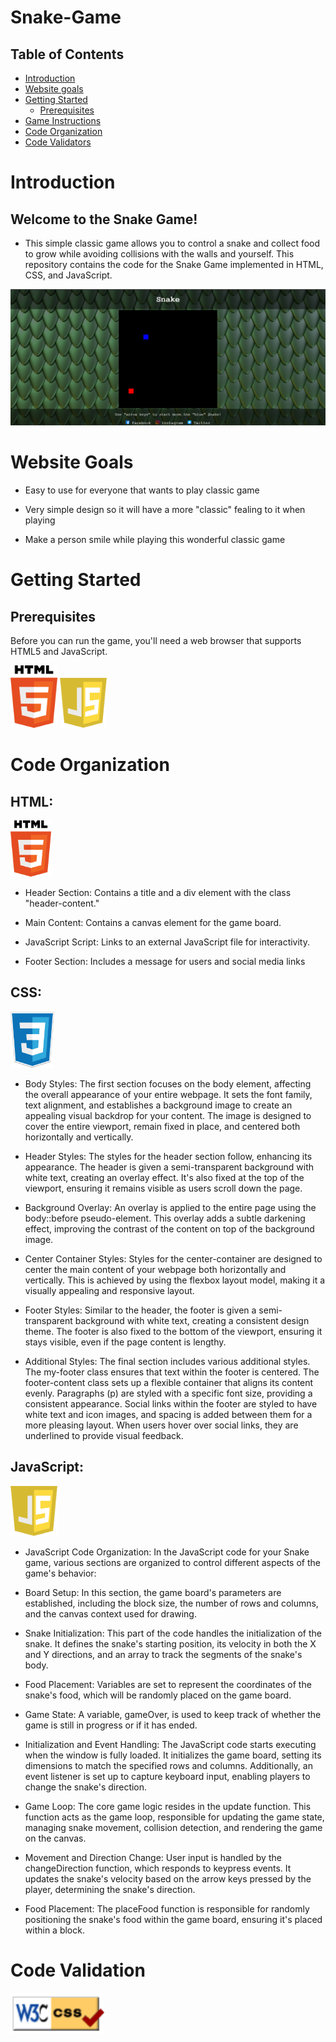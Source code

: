 # Snake-Game

## Table of Contents
- [Introduction](#introduction)
- [Website goals](#website-goals)
- [Getting Started](#getting-started)
  - [Prerequisites](#prerequisites)
- [Game Instructions](#game-instructions)
- [Code Organization](#codeorganization)
- [Code Validators](#codevalidators)

# Introduction

## Welcome to the Snake Game! 
+ This simple classic game allows you to control a snake and collect food to grow while avoiding collisions with the walls and yourself. This repository contains the code for the Snake Game implemented in HTML, CSS, and JavaScript.

![Alt Text](README.img/Snake-pic.png)

# Website Goals

+ Easy to use for everyone that wants to play classic game

+ Very simple design so it will have a more "classic" fealing to it when playing

+ Make a person smile while playing this wonderful classic game


# Getting Started

## Prerequisites

Before you can run the game, you'll need a web browser that supports HTML5 and JavaScript.

<img src="README.img/htmll.png" alt="Alt Text" width="75" height="100">
<img src="README.img/Javaa.png" alt="Alt Text" width="75" height="80">

# Code Organization

## HTML: 

<img src="README.img/htmll.png" alt="Alt Text" width="65" height="90">

+ Header Section: Contains a title and a div element with the class "header-content."

+ Main Content: Contains a canvas element for the game board.

+ JavaScript Script: Links to an external JavaScript file for interactivity.

+ Footer Section: Includes a message for users and social media links

## CSS: 

<img src="README.img/csss.png" alt="Alt Text" width="70" height="90">

+ Body Styles:
The first section focuses on the body element, affecting the overall appearance of your entire webpage. It sets the font family, text alignment, and establishes a background image to create an appealing visual backdrop for your content. The image is designed to cover the entire viewport, remain fixed in place, and centered both horizontally and vertically.

+ Header Styles:
The styles for the header section follow, enhancing its appearance. The header is given a semi-transparent background with white text, creating an overlay effect. It's also fixed at the top of the viewport, ensuring it remains visible as users scroll down the page.

+ Background Overlay:
An overlay is applied to the entire page using the body::before pseudo-element. This overlay adds a subtle darkening effect, improving the contrast of the content on top of the background image.

+ Center Container Styles:
Styles for the center-container are designed to center the main content of your webpage both horizontally and vertically. This is achieved by using the flexbox layout model, making it a visually appealing and responsive layout.

+ Footer Styles:
Similar to the header, the footer is given a semi-transparent background with white text, creating a consistent design theme. The footer is also fixed to the bottom of the viewport, ensuring it stays visible, even if the page content is lengthy.

+ Additional Styles:
The final section includes various additional styles. The my-footer class ensures that text within the footer is centered. The footer-content class sets up a flexible container that aligns its content evenly. Paragraphs (p) are styled with a specific font size, providing a consistent appearance. Social links within the footer are styled to have white text and icon images, and spacing is added between them for a more pleasing layout. When users hover over social links, they are underlined to provide visual feedback.

## JavaScript:

<img src="README.img/Javaa.png" alt="Alt Text" width="75" height="80">

+ JavaScript Code Organization:
In the JavaScript code for your Snake game, various sections are organized to control different aspects of the game's behavior:

+ Board Setup:
In this section, the game board's parameters are established, including the block size, the number of rows and columns, and the canvas context used for drawing.

+ Snake Initialization:
This part of the code handles the initialization of the snake. It defines the snake's starting position, its velocity in both the X and Y directions, and an array to track the segments of the snake's body.

+ Food Placement:
Variables are set to represent the coordinates of the snake's food, which will be randomly placed on the game board.

+ Game State:
A variable, gameOver, is used to keep track of whether the game is still in progress or if it has ended.

+ Initialization and Event Handling:
The JavaScript code starts executing when the window is fully loaded. It initializes the game board, setting its dimensions to match the specified rows and columns. Additionally, an event listener is set up to capture keyboard input, enabling players to change the snake's direction.

+ Game Loop:
The core game logic resides in the update function. This function acts as the game loop, responsible for updating the game state, managing snake movement, collision detection, and rendering the game on the canvas.

+ Movement and Direction Change:
User input is handled by the changeDirection function, which responds to keypress events. It updates the snake's velocity based on the arrow keys pressed by the player, determining the snake's direction.

+ Food Placement:
The placeFood function is responsible for randomly positioning the snake's food within the game board, ensuring it's placed within a block.

# Code Validation

<img src="README.img/Validation.png" alt="Alt Text" width="150" height="65">

